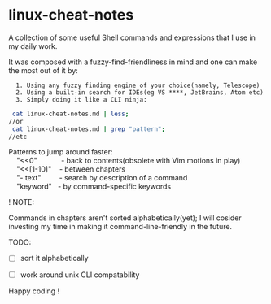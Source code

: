 # linux-cheat-notes
A collection of some useful Shell commands and expressions that I use in my daily work.

   It was composed with a fuzzy-find-friendliness in mind and one can make the most out of it by:
   
      1. Using any fuzzy finding engine of your choice(namely, Telescope)
      2. Using a built-in search for IDEs(eg VS ****, JetBrains, Atom etc)
      3. Simply doing it like a CLI ninja:

```Bash
 cat linux-cheat-notes.md | less;
//or
 cat linux-cheat-notes.md | grep "pattern";
//etc
```
Patterns to jump around faster:<br>
&nbsp;&nbsp;&nbsp;  "<<0"&nbsp;&nbsp;&nbsp;&nbsp;&nbsp;&nbsp;&nbsp;&nbsp;&nbsp;&nbsp;&nbsp;      - back to contents(obsolete with Vim motions in play)<br>
&nbsp;&nbsp;&nbsp;  "<<[1-10]" &nbsp;&nbsp;&nbsp;- between chapters<br>
&nbsp;&nbsp;&nbsp;  "- text"&nbsp;&nbsp;&nbsp;&nbsp;&nbsp;&nbsp;&nbsp;&nbsp;   - search by description of a command<br>
&nbsp;&nbsp;&nbsp;  "keyword" &nbsp; - by command-specific keywords<br>
   
! NOTE:
   
   Commands in chapters aren't sorted alphabetically(yet);
   I will cosider investing my time in making it command-line-friendly in the future.

TODO:
- [ ] sort it alphabetically
- [ ] work around unix CLI compatability


Happy coding !
